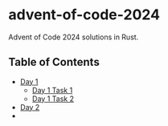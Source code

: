 # advent-of-code-2024

Advent of Code 2024 solutions in Rust.

## Table of Contents

- [Day 1](day1/)
  - [Day 1 Task 1](day1/task1/src/main.rs)
  - [Day 1 Task 2](day1/task2/src/main.rs)
- [Day 2](day2)
- 
